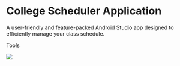 # College Scheduler Application
A user-friendly and feature-packed Android Studio app designed to efficiently manage your class schedule. 

Tools 
 <p>
  <a href="https://skillicons.dev">
    <img src="https://skillicons.dev/icons?i=java,git,github,figma,androidstudio&theme=light&perline=11" />
  
  </a>
</p>
